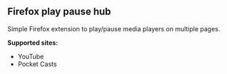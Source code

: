 ## Firefox play pause hub

Simple Firefox extension to play/pause media players on multiple pages.


**Supported sites:**
- YouTube
- Pocket Casts
